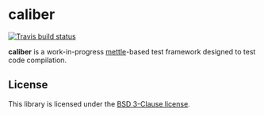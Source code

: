 # caliber

[![Travis build status][travis-image]][travis-link]

**caliber** is a work-in-progress [mettle][mettle]-based test framework designed
to test code compilation.

## License

This library is licensed under the [BSD 3-Clause license](LICENSE).

[travis-image]: https://travis-ci.org/jimporter/caliber.svg?branch=master
[travis-link]: https://travis-ci.org/jimporter/caliber
[mettle]: https://github.com/jimporter/mettle
